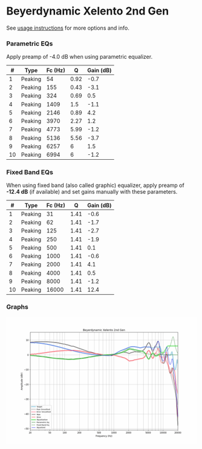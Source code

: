 # Beyerdynamic Xelento 2nd Gen
See [usage instructions](https://github.com/jaakkopasanen/AutoEq#usage) for more options and info.

### Parametric EQs
Apply preamp of -4.0 dB when using parametric equalizer.

|   # | Type    |   Fc (Hz) |    Q |   Gain (dB) |
|-----|---------|-----------|------|-------------|
|   1 | Peaking |        54 | 0.92 |        -0.7 |
|   2 | Peaking |       155 | 0.43 |        -3.1 |
|   3 | Peaking |       324 | 0.69 |         0.5 |
|   4 | Peaking |      1409 | 1.5  |        -1.1 |
|   5 | Peaking |      2146 | 0.89 |         4.2 |
|   6 | Peaking |      3970 | 2.27 |         1.2 |
|   7 | Peaking |      4773 | 5.99 |        -1.2 |
|   8 | Peaking |      5136 | 5.56 |        -3.7 |
|   9 | Peaking |      6257 | 6    |         1.5 |
|  10 | Peaking |      6994 | 6    |        -1.2 |

### Fixed Band EQs
When using fixed band (also called graphic) equalizer, apply preamp of **-12.4 dB** (if available) and set gains manually with these parameters.

|   # | Type    |   Fc (Hz) |    Q |   Gain (dB) |
|-----|---------|-----------|------|-------------|
|   1 | Peaking |        31 | 1.41 |        -0.6 |
|   2 | Peaking |        62 | 1.41 |        -1.7 |
|   3 | Peaking |       125 | 1.41 |        -2.7 |
|   4 | Peaking |       250 | 1.41 |        -1.9 |
|   5 | Peaking |       500 | 1.41 |         0.1 |
|   6 | Peaking |      1000 | 1.41 |        -0.6 |
|   7 | Peaking |      2000 | 1.41 |         4.1 |
|   8 | Peaking |      4000 | 1.41 |         0.5 |
|   9 | Peaking |      8000 | 1.41 |        -1.2 |
|  10 | Peaking |     16000 | 1.41 |        12.4 |

### Graphs
![](./Beyerdynamic%20Xelento%202nd%20Gen.png)
